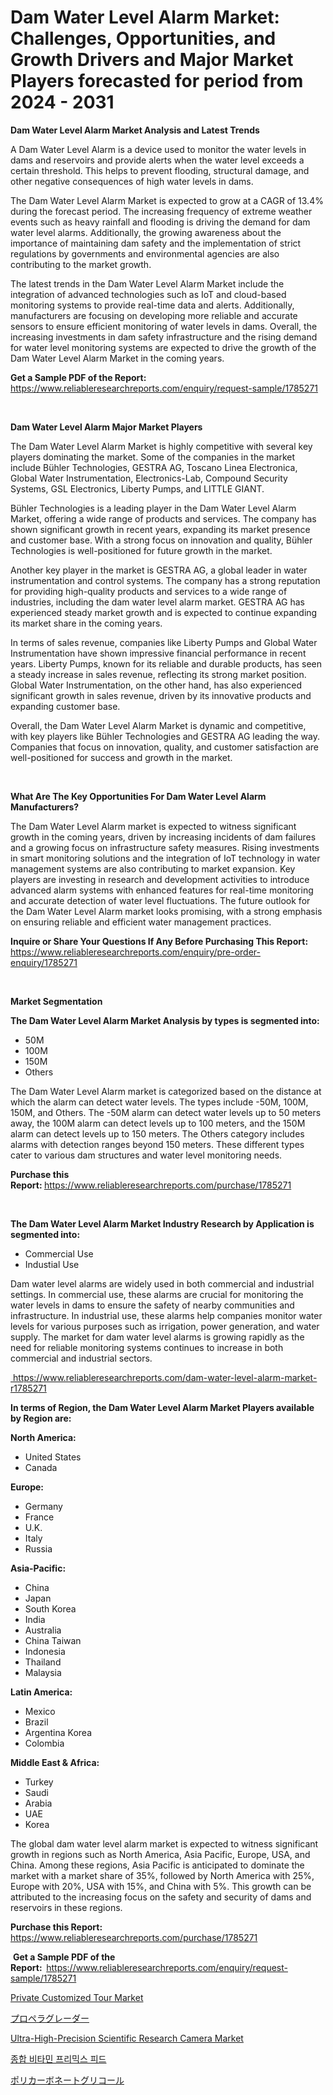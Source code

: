 <p><h1>Dam Water Level Alarm Market: Challenges, Opportunities, and Growth Drivers and Major Market Players forecasted for period from 2024 - 2031</h1></p><p><strong>Dam Water Level Alarm Market Analysis and Latest Trends</strong></p>
<p><p>A Dam Water Level Alarm is a device used to monitor the water levels in dams and reservoirs and provide alerts when the water level exceeds a certain threshold. This helps to prevent flooding, structural damage, and other negative consequences of high water levels in dams.</p><p>The Dam Water Level Alarm Market is expected to grow at a CAGR of 13.4% during the forecast period. The increasing frequency of extreme weather events such as heavy rainfall and flooding is driving the demand for dam water level alarms. Additionally, the growing awareness about the importance of maintaining dam safety and the implementation of strict regulations by governments and environmental agencies are also contributing to the market growth.</p><p>The latest trends in the Dam Water Level Alarm Market include the integration of advanced technologies such as IoT and cloud-based monitoring systems to provide real-time data and alerts. Additionally, manufacturers are focusing on developing more reliable and accurate sensors to ensure efficient monitoring of water levels in dams. Overall, the increasing investments in dam safety infrastructure and the rising demand for water level monitoring systems are expected to drive the growth of the Dam Water Level Alarm Market in the coming years.</p></p>
<p><strong>Get a Sample PDF of the Report:&nbsp;</strong> <a href="https://www.reliableresearchreports.com/enquiry/request-sample/1785271">https://www.reliableresearchreports.com/enquiry/request-sample/1785271</a></p>
<p>&nbsp;</p>
<p><strong>Dam Water Level Alarm Major Market Players</strong></p>
<p><p>The Dam Water Level Alarm Market is highly competitive with several key players dominating the market. Some of the companies in the market include Bühler Technologies, GESTRA AG, Toscano Linea Electronica, Global Water Instrumentation, Electronics-Lab, Compound Security Systems, GSL Electronics, Liberty Pumps, and LITTLE GIANT.</p><p>Bühler Technologies is a leading player in the Dam Water Level Alarm Market, offering a wide range of products and services. The company has shown significant growth in recent years, expanding its market presence and customer base. With a strong focus on innovation and quality, Bühler Technologies is well-positioned for future growth in the market.</p><p>Another key player in the market is GESTRA AG, a global leader in water instrumentation and control systems. The company has a strong reputation for providing high-quality products and services to a wide range of industries, including the dam water level alarm market. GESTRA AG has experienced steady market growth and is expected to continue expanding its market share in the coming years.</p><p>In terms of sales revenue, companies like Liberty Pumps and Global Water Instrumentation have shown impressive financial performance in recent years. Liberty Pumps, known for its reliable and durable products, has seen a steady increase in sales revenue, reflecting its strong market position. Global Water Instrumentation, on the other hand, has also experienced significant growth in sales revenue, driven by its innovative products and expanding customer base.</p><p>Overall, the Dam Water Level Alarm Market is dynamic and competitive, with key players like Bühler Technologies and GESTRA AG leading the way. Companies that focus on innovation, quality, and customer satisfaction are well-positioned for success and growth in the market.</p></p>
<p>&nbsp;</p>
<p><strong>What Are The Key Opportunities For Dam Water Level Alarm Manufacturers?</strong></p>
<p><p>The Dam Water Level Alarm market is expected to witness significant growth in the coming years, driven by increasing incidents of dam failures and a growing focus on infrastructure safety measures. Rising investments in smart monitoring solutions and the integration of IoT technology in water management systems are also contributing to market expansion. Key players are investing in research and development activities to introduce advanced alarm systems with enhanced features for real-time monitoring and accurate detection of water level fluctuations. The future outlook for the Dam Water Level Alarm market looks promising, with a strong emphasis on ensuring reliable and efficient water management practices.</p></p>
<p><strong>Inquire or Share Your Questions If Any Before Purchasing This Report:</strong> <a href="https://www.reliableresearchreports.com/enquiry/pre-order-enquiry/1785271">https://www.reliableresearchreports.com/enquiry/pre-order-enquiry/1785271</a></p>
<p>&nbsp;</p>
<p><strong>Market Segmentation</strong></p>
<p><strong>The Dam Water Level Alarm Market Analysis by types is segmented into:</strong></p>
<p><ul><li>50M</li><li>100M</li><li>150M</li><li>Others</li></ul></p>
<p><p>The Dam Water Level Alarm market is categorized based on the distance at which the alarm can detect water levels. The types include -50M, 100M, 150M, and Others. The -50M alarm can detect water levels up to 50 meters away, the 100M alarm can detect levels up to 100 meters, and the 150M alarm can detect levels up to 150 meters. The Others category includes alarms with detection ranges beyond 150 meters. These different types cater to various dam structures and water level monitoring needs.</p></p>
<p><strong>Purchase this Report:&nbsp;</strong><a href="https://www.reliableresearchreports.com/purchase/1785271">https://www.reliableresearchreports.com/purchase/1785271</a></p>
<p>&nbsp;</p>
<p><strong>The Dam Water Level Alarm Market Industry Research by Application is segmented into:</strong></p>
<p><ul><li>Commercial Use</li><li>Industial Use</li></ul></p>
<p><p>Dam water level alarms are widely used in both commercial and industrial settings. In commercial use, these alarms are crucial for monitoring the water levels in dams to ensure the safety of nearby communities and infrastructure. In industrial use, these alarms help companies monitor water levels for various purposes such as irrigation, power generation, and water supply. The market for dam water level alarms is growing rapidly as the need for reliable monitoring systems continues to increase in both commercial and industrial sectors.</p></p>
<p><a href="https://www.reliableresearchreports.com/dam-water-level-alarm-market-r1785271">&nbsp;https://www.reliableresearchreports.com/dam-water-level-alarm-market-r1785271</a></p>
<p><strong>In terms of Region, the Dam Water Level Alarm Market Players available by Region are:</strong></p>
<p>
    <p> <strong> North America: </strong>
        <ul>
            <li>United States</li>
            <li>Canada</li>
        </ul>
        </p> 
    <p> <strong> Europe: </strong>
        <ul>
            <li>Germany</li>
            <li>France</li>
            <li>U.K.</li>
            <li>Italy</li>
            <li>Russia</li>
        </ul>
        </p> 
    <p> <strong> Asia-Pacific: </strong>
        <ul>
            <li>China</li>
            <li>Japan</li>
            <li>South Korea</li>
            <li>India</li>
            <li>Australia</li>
            <li>China Taiwan</li>
            <li>Indonesia</li>
            <li>Thailand</li>
            <li>Malaysia</li>
        </ul>
        </p> 
    <p> <strong> Latin America: </strong>
        <ul>
            <li>Mexico</li>
            <li>Brazil</li>
            <li>Argentina Korea</li>
            <li>Colombia</li>
        </ul>
        </p> 
    <p> <strong> Middle East & Africa: </strong>
        <ul>
            <li>Turkey</li>
            <li>Saudi</li>
            <li>Arabia</li>
            <li>UAE</li>
            <li>Korea</li>
        </ul>
    </p>
    </p>
<p><p>The global dam water level alarm market is expected to witness significant growth in regions such as North America, Asia Pacific, Europe, USA, and China. Among these regions, Asia Pacific is anticipated to dominate the market with a market share of 35%, followed by North America with 25%, Europe with 20%, USA with 15%, and China with 5%. This growth can be attributed to the increasing focus on the safety and security of dams and reservoirs in these regions.</p></p>
<p><strong>Purchase this Report: </strong><a href="https://www.reliableresearchreports.com/purchase/1785271">https://www.reliableresearchreports.com/purchase/1785271</a></p>
<p>&nbsp;<strong>Get a Sample PDF of the Report:&nbsp;&nbsp;</strong><a href="https://www.reliableresearchreports.com/enquiry/request-sample/1785271">https://www.reliableresearchreports.com/enquiry/request-sample/1785271</a></p>
<p><strong></strong></p>
<p><p><a href="https://github.com/RosemarieLeffler2023/Market-Research-Report-List-1/blob/main/private-customized-tour-market.md">Private Customized Tour Market</a></p><p><a href="https://github.com/lababdou/Market-Research-Report-List-4/blob/main/3990746104889.md">プロペラグレーダー</a></p><p><a href="https://github.com/susanjprice2023/Market-Research-Report-List-1/blob/main/ultra-high-precision-scientific-research-camera-market.md">Ultra-High-Precision Scientific Research Camera Market</a></p><p><a href="https://github.com/akzkkws047661437/Market-Research-Report-List-2/blob/main/988952298389.md">종합 비타민 프리믹스 피드</a></p><p><a href="https://github.com/bevdtkn4419963/Market-Research-Report-List-2/blob/main/4102367104890.md">ポリカーボネートグリコール</a></p></p>
